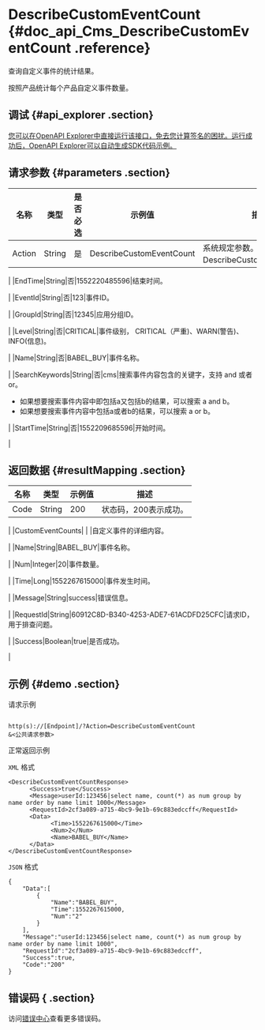 # DescribeCustomEventCount {#doc_api_Cms_DescribeCustomEventCount .reference}

查询自定义事件的统计结果。

按照产品统计每个产品自定义事件数量。

## 调试 {#api_explorer .section}

[您可以在OpenAPI Explorer中直接运行该接口，免去您计算签名的困扰。运行成功后，OpenAPI Explorer可以自动生成SDK代码示例。](https://api.aliyun.com/#product=Cms&api=DescribeCustomEventCount&type=RPC&version=2019-01-01)

## 请求参数 {#parameters .section}

|名称|类型|是否必选|示例值|描述|
|--|--|----|---|--|
|Action|String|是|DescribeCustomEventCount|系统规定参数。取值：DescribeCustomEventCount。

 |
|EndTime|String|否|1552220485596|结束时间。

 |
|EventId|String|否|123|事件ID。

 |
|GroupId|String|否|12345|应用分组ID。

 |
|Level|String|否|CRITICAL|事件级别， CRITICAL（严重\)、WARN\(警告\)、INFO\(信息\)。

 |
|Name|String|否|BABEL\_BUY|事件名称。

 |
|SearchKeywords|String|否|cms|搜索事件内容包含的关键字，支持 and 或者 or。

 -   如果想要搜索事件内容中即包括a又包括b的结果，可以搜索 a and b。
-   如果想要搜索事件内容中包括a或者b的结果，可以搜索 a or b。

 |
|StartTime|String|否|1552209685596|开始时间。

 |

## 返回数据 {#resultMapping .section}

|名称|类型|示例值|描述|
|--|--|---|--|
|Code|String|200|状态码，200表示成功。

 |
|CustomEventCounts| | |自定义事件的详细内容。

 |
|Name|String|BABEL\_BUY|事件名称。

 |
|Num|Integer|20|事件数量。

 |
|Time|Long|1552267615000|事件发生时间。

 |
|Message|String|success|错误信息。

 |
|RequestId|String|60912C8D-B340-4253-ADE7-61ACDFD25CFC|请求ID，用于排查问题。

 |
|Success|Boolean|true|是否成功。

 |

## 示例 {#demo .section}

请求示例

``` {#request_demo}

http(s)://[Endpoint]/?Action=DescribeCustomEventCount
&<公共请求参数>

```

正常返回示例

`XML` 格式

``` {#xml_return_success_demo}
<DescribeCustomEventCountResponse>
      <Success>true</Success>
      <Message>userId:123456|select name, count(*) as num group by name order by name limit 1000</Message>
      <RequestId>2cf3a089-a715-4bc9-9e1b-69c883edccff</RequestId>
      <Data>
            <Time>1552267615000</Time>
            <Num>2</Num>
            <Name>BABEL_BUY</Name>
      </Data>
</DescribeCustomEventCountResponse>
```

`JSON` 格式

``` {#json_return_success_demo}
{
	"Data":[
		{
			"Name":"BABEL_BUY",
			"Time":1552267615000,
			"Num":"2"
		}
	],
	"Message":"userId:123456|select name, count(*) as num group by name order by name limit 1000",
	"RequestId":"2cf3a089-a715-4bc9-9e1b-69c883edccff",
	"Success":true,
	"Code":"200"
}
```

## 错误码 { .section}

访问[错误中心](https://error-center.aliyun.com/status/product/Cms)查看更多错误码。

